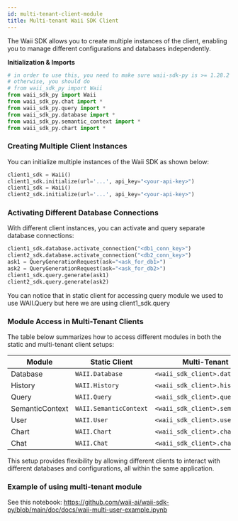 ```yaml
---
id: multi-tenant-client-module
title: Multi-tenant Waii SDK Client
---
```

The Waii SDK allows you to create multiple instances of the client, enabling you to manage different configurations and databases independently.

**Initialization & Imports**

```python
# in order to use this, you need to make sure waii-sdk-py is >= 1.28.2
# otherwise, you should do 
# from waii_sdk_py import Waii
from waii_sdk_py import Waii
from waii_sdk_py.chat import *
from waii_sdk_py.query import *
from waii_sdk_py.database import *
from waii_sdk_py.semantic_context import *
from waii_sdk_py.chart import *
```

### Creating Multiple Client Instances
You can initialize multiple instances of the Waii SDK as shown below:

```python
client1_sdk = Waii()
client1_sdk.initialize(url='...', api_key="<your-api-key>")
client1_sdk = Waii()
client2_sdk.initialize(url='...', api_key="<your-api-key>")
```

### Activating Different Database Connections
With different client instances, you can activate and query separate database connections:

```python
client1_sdk.database.activate_connection("<db1_conn_key>")
client2_sdk.database.activate_connection("<db2_conn_key>")
ask1 = QueryGenerationRequest(ask="<ask_for_db1>")
ask2 = QueryGenerationRequest(ask="<ask_for_db2>")
client1_sdk.query.generate(ask1)
client2_sdk.query.generate(ask2)
```
You can notice that in static client for accessing query module we used to use WAII.Query but here we are using
client1_sdk.query

### Module Access in Multi-Tenant Clients

The table below summarizes how to access different modules in both the static and multi-tenant client setups:

| Module          | Static Client          | Multi-Tenant Client            |
|-----------------|------------------------|--------------------------------|
| Database        | `WAII.Database`        | `<waii_sdk_client>.database`         |
| History         | `WAII.History`         | `<waii_sdk_client>.history`          |
| Query           | `WAII.Query`           | `<waii_sdk_client>.query`            |
| SemanticContext | `WAII.SemanticContext` | `<waii_sdk_client>.semantic_context` |
| User            | `WAII.User`            | `<waii_sdk_client>.user`             |
| Chart           | `WAII.Chart`           | `<waii_sdk_client>.chart`            |
| Chat            | `WAII.Chat`            | `<waii_sdk_client>.chat`             |

This setup provides flexibility by allowing different clients to interact with different databases and configurations, all within the same application.

### Example of using multi-tenant module

See this notebook: https://github.com/waii-ai/waii-sdk-py/blob/main/doc/docs/waii-multi-user-example.ipynb


